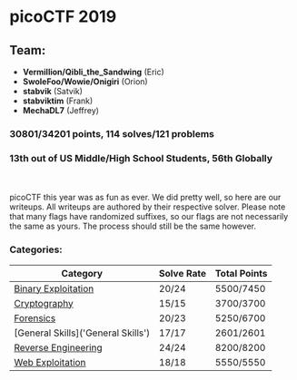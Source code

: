 # picoCTF 2019
## Team:
<ul>
  <li> <b>Vermillion/Qibli_the_Sandwing</b> (Eric)</li>
  <li> <b>SwoleFoo/Wowie/Onigiri</b> (Orion)</li>
  <li> <b>stabvik</b> (Satvik)</li>
  <li> <b>stabviktim</b> (Frank) </li>
  <li> <b>MechaDL7</b> (Jeffrey)</li>
</ul>

### 30801/34201 points, 114 solves/121 problems
### 13th out of US Middle/High School Students, 56th Globally
<br></br>
picoCTF this year was as fun as ever. We did pretty well, so here are our writeups. All writeups are authored by their respective solver. Please note that many flags have randomized suffixes, so our flags are not necessarily the same as yours. The process should still be the same however.

### Categories:

|Category |Solve Rate|Total Points|
|---------|------|------|
|[Binary Exploitation](Binary-Exploitation)|20/24|5500/7450|
|[Cryptography](Cryptography)|15/15|3700/3700|
|[Forensics](Forensics)|20/23|5250/6700|
|[General Skills]('General Skills')|17/17|2601/2601|
|[Reverse Engineering](Reverse-Engineering)|24/24|8200/8200|
|[Web Exploitation](Web-Exploitation)|18/18|5550/5550|
